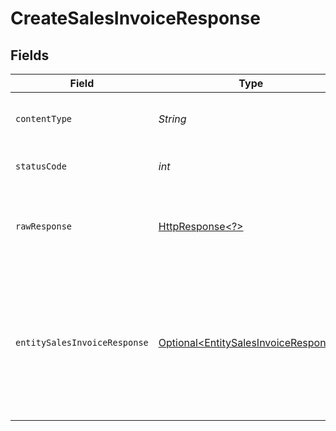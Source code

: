 # CreateSalesInvoiceResponse


## Fields

| Field                                                                                                                                                         | Type                                                                                                                                                          | Required                                                                                                                                                      | Description                                                                                                                                                   |
| ------------------------------------------------------------------------------------------------------------------------------------------------------------- | ------------------------------------------------------------------------------------------------------------------------------------------------------------- | ------------------------------------------------------------------------------------------------------------------------------------------------------------- | ------------------------------------------------------------------------------------------------------------------------------------------------------------- |
| `contentType`                                                                                                                                                 | *String*                                                                                                                                                      | :heavy_check_mark:                                                                                                                                            | HTTP response content type for this operation                                                                                                                 |
| `statusCode`                                                                                                                                                  | *int*                                                                                                                                                         | :heavy_check_mark:                                                                                                                                            | HTTP response status code for this operation                                                                                                                  |
| `rawResponse`                                                                                                                                                 | [HttpResponse\<?>](https://docs.oracle.com/en/java/javase/11/docs/api/java.net.http/java/net/http/HttpResponse.html)                                          | :heavy_check_mark:                                                                                                                                            | Raw HTTP response; suitable for custom response parsing                                                                                                       |
| `entitySalesInvoiceResponse`                                                                                                                                  | [Optional\<EntitySalesInvoiceResponse>](../../models/components/EntitySalesInvoiceResponse.md)                                                                | :heavy_minus_sign:                                                                                                                                            | The newly created invoice object. For a complete reference of the invoice object, refer to the<br/>[Get sales invoice endpoint](get-sales-invoice) documentation. |